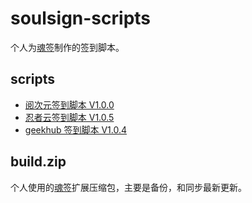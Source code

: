 # soulsign-scripts

个人为[魂签](https://github.com/inu1255/soulsign-chrome)制作的签到脚本。

## scripts

+ [阅次元签到脚本 V1.0.0](https://gist.github.com/yi-Xu-0100/582545da3b2869b544272c4db8b77c7e)
+ [忍者云签到脚本 V1.0.5](https://gist.github.com/yi-Xu-0100/f9f91bda4293ffed7219a1d3331a05e3)
+ [geekhub 签到脚本 V1.0.4](https://gist.github.com/yi-Xu-0100/44d5d7199e029e61c0976902122c0900)

## build.zip

个人使用的[魂签](https://github.com/inu1255/soulsign-chrome)扩展压缩包，主要是备份，和同步最新更新。
